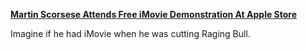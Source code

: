 **[Martin Scorsese Attends Free iMovie Demonstration At Apple
Store](http://www.theonion.com/articles/martin-scorsese-attends-free-imovie-demonstration,17964/)**

Imagine if he had iMovie when he was cutting Raging Bull.
